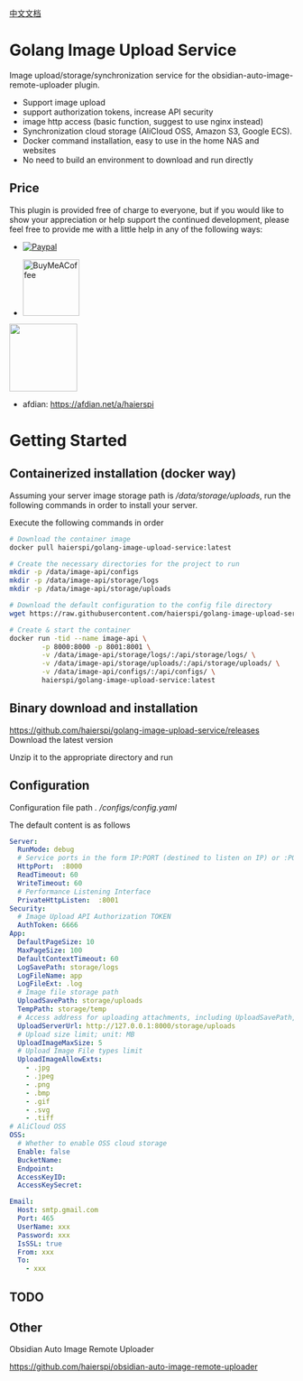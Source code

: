 [中文文档](readme-zh.md)
# Golang Image Upload Service

Image upload/storage/synchronization service for the obsidian-auto-image-remote-uploader plugin.

- Support image upload
- support authorization tokens, increase API security
- image http access (basic function, suggest to use nginx instead)
- Synchronization cloud storage (AliCloud OSS, Amazon S3, Google ECS).
- Docker command installation, easy to use in the home NAS and websites
- No need to build an environment to download and run directly

## Price

This plugin is provided free of charge to everyone, but if you would like to show your appreciation or help support the continued development, please feel free to provide me with a little help in any of the following ways:

- [![Paypal](https://img.shields.io/badge/paypal-HaierSpi-yellow?style=social&logo=paypal)](https://paypal.me/haierspi)

- [<img src="https://cdn.buymeacoffee.com/buttons/v2/default-yellow.png" alt="BuyMeACoffee" width="100">](https://www.buymeacoffee.com/haierspi)
<img src="https://raw.githubusercontent.com/haierspi/obsidian-auto-image-remote-uploader/main/bmc_qr.png" style="width:120px;height:auto;">

- afdian: https://afdian.net/a/haierspi
# Getting Started

## Containerized installation (docker way)

Assuming your server image storage path is */data/storage/uploads*, run the following commands in order to install your server.

Execute the following commands in order

```bash
# Download the container image
docker pull haierspi/golang-image-upload-service:latest

# Create the necessary directories for the project to run
mkdir -p /data/image-api/configs
mkdir -p /data/image-api/storage/logs
mkdir -p /data/image-api/storage/uploads

# Download the default configuration to the config file directory
wget https://raw.githubusercontent.com/haierspi/golang-image-upload-service/main/configs/config.yaml -O /data/configs/config.yaml

# Create & start the container
docker run -tid --name image-api \
        -p 8000:8000 -p 8001:8001 \
        -v /data/image-api/storage/logs/:/api/storage/logs/ \
        -v /data/image-api/storage/uploads/:/api/storage/uploads/ \
        -v /data/image-api/configs/:/api/configs/ \
        haierspi/golang-image-upload-service:latest

```

## Binary download and installation

https://github.com/haierspi/golang-image-upload-service/releases Download the latest version

Unzip it to the appropriate directory and run
## Configuration

Configuration file path *. /configs/config.yaml*

The default content is as follows

```yaml
Server:
  RunMode: debug
  # Service ports in the form IP:PORT (destined to listen on IP) or :PORT (listen on all)
  HttpPort:  :8000
  ReadTimeout: 60
  WriteTimeout: 60
  # Performance Listening Interface
  PrivateHttpListen:  :8001
Security:
  # Image Upload API Authorization TOKEN
  AuthToken: 6666
App:
  DefaultPageSize: 10
  MaxPageSize: 100
  DefaultContextTimeout: 60
  LogSavePath: storage/logs
  LogFileName: app
  LogFileExt: .log
  # Image file storage path
  UploadSavePath: storage/uploads
  TempPath: storage/temp
  # Access address for uploading attachments, including UploadSavePath, which describes the URL prefix that the interface returns to the uploader.
  UploadServerUrl: http://127.0.0.1:8000/storage/uploads
  # Upload size limit; unit: MB
  UploadImageMaxSize: 5
  # Upload Image File types limit
  UploadImageAllowExts:
    - .jpg
    - .jpeg
    - .png
    - .bmp
    - .gif
    - .svg
    - .tiff
# AliCloud OSS
OSS:
  # Whether to enable OSS cloud storage
  Enable: false
  BucketName:
  Endpoint:
  AccessKeyID:
  AccessKeySecret:

Email:
  Host: smtp.gmail.com
  Port: 465
  UserName: xxx
  Password: xxx
  IsSSL: true
  From: xxx
  To:
    - xxx
```
## TODO

## Other

Obsidian Auto Image Remote Uploader

https://github.com/haierspi/obsidian-auto-image-remote-uploader